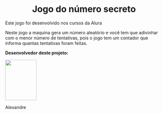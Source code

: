 <div align="center">
  <h1>Jogo do número secreto</h1>
</div>
<p>Este jogo foi desenvolvido nos cursos da Alura</p>
<p>Neste jogo a maquina gera um número aleatório e você tem que adivinhar com o menor número de tentativas, pois o jogo tem um contador que informa quantas tentativas foram feitas.</p>

<p><b>Desenvolvedor deste projeto:</b></p>
<img src=https://github.com/user-attachments/assets/68a2df2e-141d-4ee7-95c9-d766a60bf8b2
 width="100" height="130">
<p>Alexandre</p>
